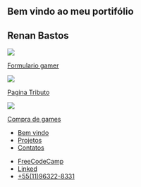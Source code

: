 <html>
<link rel="stylesheet" href="https://maxcdn.bootstrapcdn.com/bootstrap/3.3.7/css/bootstrap.min.css"
  integrity="sha384-BVYiiSIFeK1dGmJRAkycuHAHRg32OmUcww7on3RYdg4Va+PmSTsz/K68vbdEjh4u" crossorigin="anonymous" />
<div class="container-fluid">

  <body>
    <head>
      <link href="https://allfont.net/allfont.css?fonts=saxmono" rel="stylesheet" type="text/css" />
      <meta name="viewport" content="width=device-width, initial-scale=1.0">
      <script src="https://kit.fontawesome.com/58caa4ba2a.js" crossorigin="anonymous"></script>
      <link href="portifolio.css" rel="stylesheet">
    </head>
    <div class="cabecario">
      <section class="bemVindo text-center" id="welcome-section">
        <h1 class="text-center">Bem vindo ao meu portifólio</h1>
        <h2 class="text-center">
          Renan Bastos
        </h2>
      </section>
      <section id="projects">
        <div class="divRyu">
          <a href="https://codepen.io/RenanLBastos/full/abBXrVM" target="_blanck">
            <img class="img-ryu img-responsive"
              src="https://cdn.vox-cdn.com/thumbor/sGjV3EJfO-Ok_swRKFWR8LX8yrE=/1400x1400/filters:format(jpeg)/cdn.vox-cdn.com/uploads/chorus_asset/file/22055248/SFA_final.jpg"
              class="img-ryu">
            <p>Formulario gamer</p>
          </a>
        </div>
        <div class="divWarren">
          <a href="https://codepen.io/RenanLBastos/full/abBXPZy" target="_blank">
            <img class="imgWarren img-responsive"
              src="https://upload.wikimedia.org/wikipedia/commons/f/fd/Warren_Buffett_KU-crop%2Cflip.jpg"
              class="img-warren">
            <p>Pagina Tributo</p>
          </a>
        </div>
        <div class="divMenino">
          <a href="https://codepen.io/RenanLBastos/full/OJbGLeW" target="_blank">
            <img class="imgMenino img-responsive"
              src="https://img.pngio.com/boy-playing-video-game-vector-entertainment-game-png-and-vector-video-game-png-images-650_651.png"
              class="img-menino">
            <p>Compra de games</p>
          </a>
        </div>
      </section>
    </div>
    <nav id="navbar">
      <ul>
        <li>
          <a href="#welcome-section">Bem vindo
          </a>
        </li>
        <li>
          <a href="#projects">Projetos</a>
        </li>
        <li>
          <a href="#profile-link">Contatos</a>
        </li>
      </ul>
    </nav>
    <section id="profile-link">
      <nav id="nav-conts">
        <ul>
          <li>
            <a href="https://www.freecodecamp.org/renanlbastos" target="_blank" class="deco-fcc"
              href="#profile-link">FreeCodeCamp
              <i class="fab fa-free-code-camp"></i></a>
          </li>
          <li class="li-bot">
            <a href="https://www.linkedin.com/in/renan-bastos-7950a5a7/" target="_blank" class="deco-in">Linked
              <i class="fab fa-linkedin"></i></a>
          </li>
          <li>
            <a href="#whatsapp" class="deco-in"><i class="fab fa-whatsapp-square"></i>+55(11)96322-8331</a>
          </li>
        </ul>
      </nav>
    </section>
  </body>
</div>

</html>